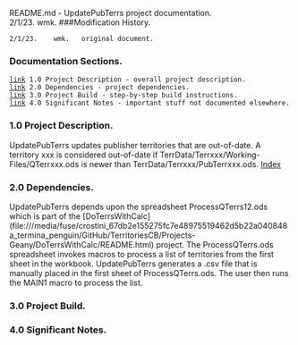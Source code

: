README.md - UpdatePubTerrs project documentation.<br>
2/1/23.	wmk.
###Modification History.
<pre><code>2/1/23.    wmk.   original document.
</code></pre>
<h3 id="IX">Documentation Sections.</h3>
<pre><code><a href="#1.0">link</a> 1.0 Project Description - overall project description.
<a href="#2.0">link</a> 2.0 Dependencies - project dependencies.
<a href="#3.0">link</a> 3.0 Project Build - step-by-step build instructions.
<a href="#4.0">link</a> 4.0 Significant Notes - important stuff not documented elsewhere.
</code></pre>
<h3 id="1.0">1.0 Project Description.</h3>
UpdatePubTerrs updates publisher territories that are out-of-date. A territory
xxx is considered out-of-date if TerrData/Terrxxx/Working-Files/QTerrxxx.ods
is newer than TerrData/Terrxxx/PubTerrxxx.ods.
<a href="#IX">Index</a>
<h3 id="2.0">2.0 Dependencies.</h3>
UpdatePubTerrs depends upon the spreadsheet ProcessQTerrs12.ods which is
part of the
[DoTerrsWithCalc](file:///media/fuse/crostini_67db2e155275fc7e48975519462d5b22a040848a_termina_penguin/GitHub/TerritoriesCB/Projects-Geany/DoTerrsWithCalc/README.html)
project. The ProcessQTerrs.ods spreadsheet invokes macros to process a list of
territories from the first sheet in the workbook. UpdatePubTerrs generates
a .csv file that is manually placed in the first sheet of ProcessQTerrs.ods.
The user then runs the MAIN1 macro to process the list.
<h3 id="3.0">3.0 Project Build.</h3>
<h3 id="4.0">4.0 Significant Notes.</h3>
